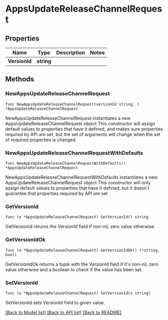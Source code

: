 # AppsUpdateReleaseChannelRequest

## Properties

Name | Type | Description | Notes
------------ | ------------- | ------------- | -------------
**VersionId** | **string** |  | 

## Methods

### NewAppsUpdateReleaseChannelRequest

`func NewAppsUpdateReleaseChannelRequest(versionId string, ) *AppsUpdateReleaseChannelRequest`

NewAppsUpdateReleaseChannelRequest instantiates a new AppsUpdateReleaseChannelRequest object
This constructor will assign default values to properties that have it defined,
and makes sure properties required by API are set, but the set of arguments
will change when the set of required properties is changed

### NewAppsUpdateReleaseChannelRequestWithDefaults

`func NewAppsUpdateReleaseChannelRequestWithDefaults() *AppsUpdateReleaseChannelRequest`

NewAppsUpdateReleaseChannelRequestWithDefaults instantiates a new AppsUpdateReleaseChannelRequest object
This constructor will only assign default values to properties that have it defined,
but it doesn't guarantee that properties required by API are set

### GetVersionId

`func (o *AppsUpdateReleaseChannelRequest) GetVersionId() string`

GetVersionId returns the VersionId field if non-nil, zero value otherwise.

### GetVersionIdOk

`func (o *AppsUpdateReleaseChannelRequest) GetVersionIdOk() (*string, bool)`

GetVersionIdOk returns a tuple with the VersionId field if it's non-nil, zero value otherwise
and a boolean to check if the value has been set.

### SetVersionId

`func (o *AppsUpdateReleaseChannelRequest) SetVersionId(v string)`

SetVersionId sets VersionId field to given value.



[[Back to Model list]](../README.md#documentation-for-models) [[Back to API list]](../README.md#documentation-for-api-endpoints) [[Back to README]](../README.md)


